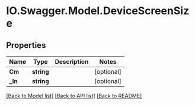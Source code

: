 # IO.Swagger.Model.DeviceScreenSize
## Properties

Name | Type | Description | Notes
------------ | ------------- | ------------- | -------------
**Cm** | **string** |  | [optional] 
**_In** | **string** |  | [optional] 

[[Back to Model list]](../README.md#documentation-for-models) [[Back to API list]](../README.md#documentation-for-api-endpoints) [[Back to README]](../README.md)

